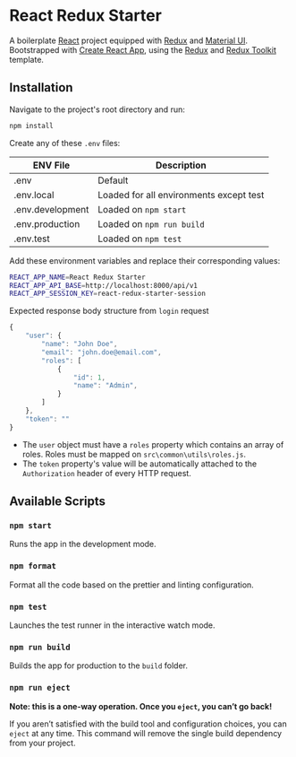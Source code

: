 # React Redux Starter

A boilerplate [React](https://reactjs.org/) project equipped with [Redux](https://redux.js.org/) and [Material UI](https://material-ui.com/). Bootstrapped with [Create React App](https://github.com/facebook/create-react-app), using the [Redux](https://redux.js.org/) and [Redux Toolkit](https://redux-toolkit.js.org/) template.

## Installation

Navigate to the project's root directory and run:

```bash
npm install
```

Create any of these `.env` files:

| ENV File         | Description                             |
| ---------------- | --------------------------------------- |
| .env             | Default                                 |
| .env.local       | Loaded for all environments except test |
| .env.development | Loaded on `npm start`                   |
| .env.production  | Loaded on `npm run build`               |
| .env.test        | Loaded on `npm test`                    |

Add these environment variables and replace their corresponding values:

```sh
REACT_APP_NAME=React Redux Starter
REACT_APP_API_BASE=http://localhost:8000/api/v1
REACT_APP_SESSION_KEY=react-redux-starter-session
```

Expected response body structure from `login` request

```javascript
{
    "user": {
        "name": "John Doe",
        "email": "john.doe@email.com",
        "roles": [
            {
                "id": 1,
                "name": "Admin",
            }
        ]
    },
    "token": ""
}
```

- The `user` object must have a `roles` property which contains an array of roles. Roles must be mapped on `src\common\utils\roles.js`.
- The `token` property's value will be automatically attached to the `Authorization` header of every HTTP request.

## Available Scripts

### `npm start`

Runs the app in the development mode.

### `npm format`

Format all the code based on the prettier and linting configuration.

### `npm test`

Launches the test runner in the interactive watch mode.

### `npm run build`

Builds the app for production to the `build` folder.

### `npm run eject`

**Note: this is a one-way operation. Once you `eject`, you can’t go back!**

If you aren’t satisfied with the build tool and configuration choices, you can `eject` at any time. This command will remove the single build dependency from your project.
